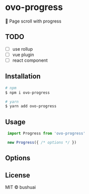 # ovo-progress

🌈 Page scroll with progress

## TODO

- [ ] use rollup
- [ ] vue plugin
- [ ] react component

## Installation

```bash
# npm
$ npm i ovo-progress

# yarn
$ yarn add ovo-progress
```

## Usage

```javascript
 import Progress from 'ovo-progress'

 new Progress({ /* options */ })
```

## Options

## License

MIT &copy; bushuai